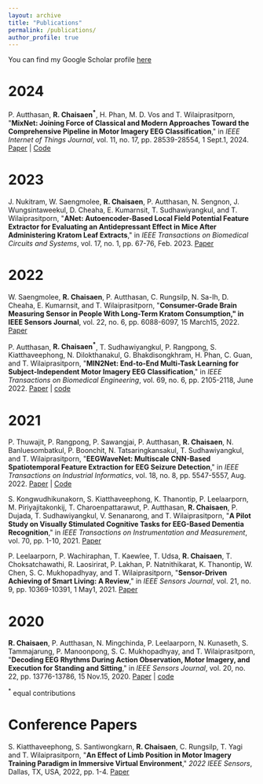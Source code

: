 ```yaml
---
layout: archive
title: "Publications"
permalink: /publications/
author_profile: true
---
```


You can find my Google Scholar profile [here](https://scholar.google.com/citations?hl=en&user=WZFYno0AAAAJ)


# 2024

P. Autthasan, **R. Chaisaen<sup>\*</sup>**, H. Phan, M. D. Vos and T. Wilaiprasitporn, "**MixNet: Joining Force of Classical and Modern Approaches Toward the Comprehensive Pipeline in Motor Imagery EEG Classification**," in *IEEE Internet of Things Journal*, vol. 11, no. 17, pp. 28539-28554, 1 Sept.1, 2024.
[Paper](https://ieeexplore.ieee.org/abstract/document/10533256) | [Code](https://github.com/Max-Phairot-A/MixNet)

# 2023

J. Nukitram, W. Saengmolee, **R. Chaisaen**, P. Autthasan, N. Sengnon, J. Wungsintaweekul, D. Cheaha, E. Kumarnsit, T. Sudhawiyangkul, and T. Wilaiprasitporn, "**ANet: Autoencoder-Based Local Field Potential Feature Extractor for Evaluating an Antidepressant Effect in Mice After Administering Kratom Leaf Extracts**," in *IEEE Transactions on Biomedical Circuits and Systems*, vol. 17, no. 1, pp. 67-76, Feb. 2023.
[Paper](https://ieeexplore.ieee.org/abstract/document/10006365)

# 2022

W. Saengmolee, **R. Chaisaen**, P. Autthasan, C. Rungsilp, N. Sa-Ih, D. Cheaha, E. Kumarnsit, and T. Wilaiprasitporn, "**Consumer-Grade Brain Measuring Sensor in People With Long-Term Kratom Consumption," in IEEE Sensors Journal**, vol. 22, no. 6, pp. 6088-6097, 15 March15, 2022.
[Paper](https://ieeexplore.ieee.org/abstract/document/9695408)

P. Autthasan, **R. Chaisaen<sup>\*</sup>**, T. Sudhawiyangkul, P. Rangpong, S. Kiatthaveephong, N. Dilokthanakul, G. Bhakdisongkhram, H. Phan, C. Guan, and T. Wilaiprasitporn, "**MIN2Net: End-to-End Multi-Task Learning for Subject-Independent Motor Imagery EEG Classification**," in *IEEE Transactions on Biomedical Engineering*, vol. 69, no. 6, pp. 2105-2118, June 2022.
[Paper](https://ieeexplore.ieee.org/abstract/document/9658165) | [code](https://github.com/IoBT-VISTEC/MIN2Net)

# 2021

P. Thuwajit, P. Rangpong, P. Sawangjai, P. Autthasan, **R. Chaisaen**, N. Banluesombatkul, P. Boonchit, N. Tatsaringkansakul, T. Sudhawiyangkul, and T. Wilaiprasitporn, "**EEGWaveNet: Multiscale CNN-Based Spatiotemporal Feature Extraction for EEG Seizure Detection**," in *IEEE Transactions on Industrial Informatics*, vol. 18, no. 8, pp. 5547-5557, Aug. 2022.
[Paper](https://ieeexplore.ieee.org/abstract/document/9645336) | [Code](https://github.com/IoBT-VISTEC/EEGWaveNet)

S. Kongwudhikunakorn, S. Kiatthaveephong, K. Thanontip, P. Leelaarporn, M. Piriyajitakonkij, T. Charoenpattarawut, P. Autthasan, **R. Chaisaen**, P. Dujada, T. Sudhawiyangkul, V. Senanarong, and T. Wilaiprasitporn, "**A Pilot Study on Visually Stimulated Cognitive Tasks for EEG-Based Dementia Recognition**," in *IEEE Transactions on Instrumentation and Measurement*, vol. 70, pp. 1-10, 2021.
[Paper](https://ieeexplore.ieee.org/abstract/document/9570316)

P. Leelaarporn, P. Wachiraphan, T. Kaewlee, T. Udsa, **R. Chaisaen**, T. Choksatchawathi, R. Laosirirat, P. Lakhan, P. Natnithikarat, K. Thanontip, W. Chen, S. C. Mukhopadhyay, and T. Wilaiprasitporn, "**Sensor-Driven Achieving of Smart Living: A Review**," in *IEEE Sensors Journal*, vol. 21, no. 9, pp. 10369-10391, 1 May1, 2021.
[Paper](https://ieeexplore.ieee.org/abstract/document/9354179)


# 2020

**R. Chaisaen**, P. Autthasan, N. Mingchinda, P. Leelaarporn, N. Kunaseth, S. Tammajarung, P. Manoonpong, S. C. Mukhopadhyay, and T. Wilaiprasitporn, "**Decoding EEG Rhythms During Action Observation, Motor Imagery, and Execution for Standing and Sitting**," in *IEEE Sensors Journal*, vol. 20, no. 22, pp. 13776-13786, 15 Nov.15, 2020.
[Paper](https://ieeexplore.ieee.org/abstract/document/9130151) | [code](https://github.com/IoBT-VISTEC/Decoding-EEG-during-AO-MI-ME)

<sup>*</sup> equal contributions

# Conference Papers

S. Kiatthaveephong, S. Santiwongkarn, **R. Chaisaen**, C. Rungsilp, T. Yagi and T. Wilaiprasitporn, "**An Effect of Limb Position in Motor Imagery Training Paradigm in Immersive Virtual Environment**," *2022 IEEE Sensors*, Dallas, TX, USA, 2022, pp. 1-4.
[Paper](https://ieeexplore.ieee.org/abstract/document/9967135)